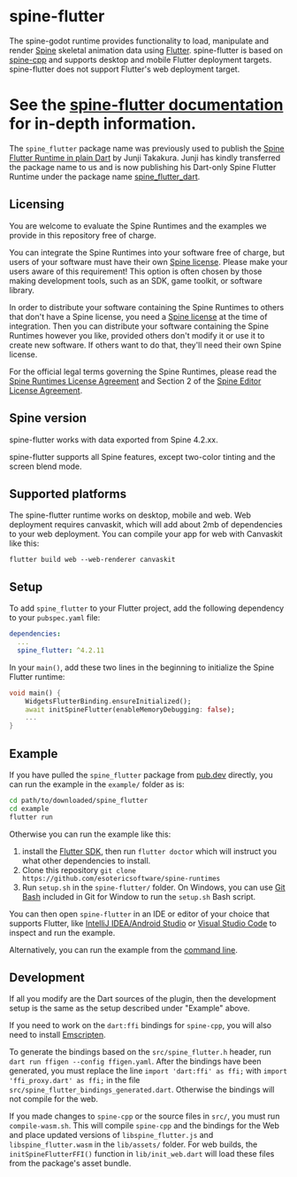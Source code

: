 # spine-flutter

The spine-godot runtime provides functionality to load, manipulate and render [Spine](https://esotericsoftware.com) skeletal animation data using [Flutter](https://flutter.dev/). spine-flutter is based on [spine-cpp](../spine-cpp) and supports desktop and mobile Flutter deployment targets. spine-flutter does not support Flutter's web deployment target.

# See the [spine-flutter documentation](https://esotericsoftware.com/spine-flutter) for in-depth information.

The `spine_flutter` package name was previously used to publish the [Spine Flutter Runtime in plain Dart](https://github.com/jtakakura/spine_flutter/) by Junji Takakura. Junji has kindly transferred the package name to us and is now publishing his Dart-only Spine Flutter Runtime under the package name [spine_flutter_dart](https://pub.dev/packages/spine_flutter_dart).

## Licensing

You are welcome to evaluate the Spine Runtimes and the examples we provide in this repository free of charge.

You can integrate the Spine Runtimes into your software free of charge, but users of your software must have their own [Spine license](https://esotericsoftware.com/spine-purchase). Please make your users aware of this requirement! This option is often chosen by those making development tools, such as an SDK, game toolkit, or software library.

In order to distribute your software containing the Spine Runtimes to others that don't have a Spine license, you need a [Spine license](https://esotericsoftware.com/spine-purchase) at the time of integration. Then you can distribute your software containing the Spine Runtimes however you like, provided others don't modify it or use it to create new software. If others want to do that, they'll need their own Spine license.

For the official legal terms governing the Spine Runtimes, please read the [Spine Runtimes License Agreement](https://esotericsoftware.com/spine-runtimes-license) and Section 2 of the [Spine Editor License Agreement](https://esotericsoftware.com/spine-editor-license#s2).

## Spine version

spine-flutter works with data exported from Spine 4.2.xx.

spine-flutter supports all Spine features, except two-color tinting and the screen blend mode.

## Supported platforms
The spine-flutter runtime works on desktop, mobile and web. Web deployment requires canvaskit, which will add about 2mb of dependencies to your web deployment. You can compile your app for web with Canvaskit like this:

```
flutter build web --web-renderer canvaskit
```

## Setup
To add `spine_flutter` to your Flutter project, add the following dependency to your `pubspec.yaml` file:

```yaml
dependencies:
  ...
  spine_flutter: ^4.2.11
```

In your `main()`, add these two lines in the beginning to initialize the Spine Flutter runtime:

```dart
void main() {
    WidgetsFlutterBinding.ensureInitialized();
    await initSpineFlutter(enableMemoryDebugging: false);
    ...
}
```

## Example
If you have pulled the `spine_flutter` package from [pub.dev](https://pub.dev) directly, you can run the example in the `example/` folder as is:

```bash
cd path/to/downloaded/spine_flutter
cd example
flutter run
```

Otherwise you can run the example like this:

1. install the [Flutter SDK](https://docs.flutter.dev/get-started/install), then run `flutter doctor` which will instruct you what other dependencies to install.
2. Clone this repository `git clone https://github.com/esotericsoftware/spine-runtimes`
3. Run `setup.sh` in the `spine-flutter/` folder. On Windows, you can use [Git Bash](https://gitforwindows.org/) included in Git for Window to run the `setup.sh` Bash script.

You can then open `spine-flutter` in an IDE or editor of your choice that supports Flutter, like [IntelliJ IDEA/Android Studio](https://docs.flutter.dev/get-started/editor?tab=androidstudio) or [Visual Studio Code](https://docs.flutter.dev/get-started/editor?tab=vscode) to inspect and run the example. 

Alternatively, you can run the example from the [command line](https://docs.flutter.dev/get-started/test-drive?tab=terminal).

## Development
If all you modify are the Dart sources of the plugin, then the development setup is the same as the setup described under "Example" above.

If you need to work on the `dart:ffi` bindings for `spine-cpp`, you will also need to install [Emscripten](https://emscripten.org/docs/getting_started/downloads.html).

To generate the bindings based on the `src/spine_flutter.h` header, run `dart run ffigen --config ffigen.yaml`. After the bindings have been generated, you must replace the line `import 'dart:ffi' as ffi;` with `import 'ffi_proxy.dart' as ffi;` in the file `src/spine_flutter_bindings_generated.dart`. Otherwise the bindings will not compile for the web.

If you made changes to `spine-cpp` or the source files in `src/`, you must run `compile-wasm.sh`. This will compile `spine-cpp` and the bindings for the Web and place updated versions of `libspine_flutter.js` and `libspine_flutter.wasm` in the `lib/assets/` folder. For web builds, the `initSpineFlutterFFI()` function in `lib/init_web.dart` will load these files from the package's asset bundle.
